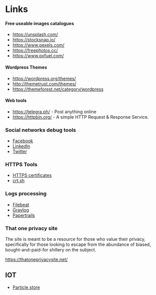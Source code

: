 # Links

#### Free useable images catalogues

- https://unsplash.com/
- https://stocksnap.io/
- https://www.pexels.com/
- https://freephotos.cc/
- https://www.pxfuel.com/

#### Wordpress Themes

- https://wordpress.org/themes/
- http://themetrust.com/themes/
- https://themeforest.net/category/wordpress

#### Web tools

- https://telegra.ph/ - Post anything online
- https://httpbin.org/ - A simple HTTP Request & Response Service.

### Social networks debug tools

- [Facebook](https://developers.facebook.com/tools/debug/)
- [LinkedIn](https://www.linkedin.com/post-inspector/inspect/)
- [Twitter](https://cards-dev.twitter.com/validator)

### HTTPS Tools

- [HTTPS certificates](https://transparencyreport.google.com/https/certificates)
- [crt.sh](https://crt.sh)

### Logs processing

- [Filebeat](https://www.elastic.co/products/beats/filebeat)
- [Graylog](https://www.graylog.org/)
- [Papertrails](https://papertrailapp.com/)

### That one privacy site

The site is meant to be a resource for those who value their privacy, specifically for those looking to escape from the abundance of biased, bought-and-paid-for shillery on the subject.

https://thatoneprivacysite.net/

## IOT

- [Particle store](https://store.particle.io/)
